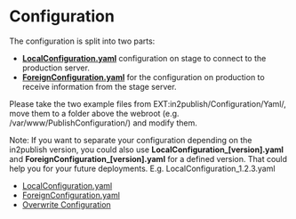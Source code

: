 # Configuration

The configuration is split into two parts:

* **[LocalConfiguration.yaml](LocalConfiguration.md)** configuration on stage to connect to the production server.
* **[ForeignConfiguration.yaml](ForeignConfiguration.md)** for the configuration on production to receive information from the stage server.

Please take the two example files from EXT:in2publish/Configuration/Yaml/, move them to a folder above the webroot (e.g. /var/www/PublishConfiguration/) and modify them.

Note: If you want to separate your configuration depending on the in2publish version, you could also use **LocalConfiguration_[version].yaml** and **ForeignConfiguration_[version].yaml** for a defined version. That could help you for your future deployments. E.g. LocalConfiguration_1.2.3.yaml

* [LocalConfiguration.yaml](LocalConfiguration.md)
* [ForeignConfiguration.yaml](ForeignConfiguration.md)
* [Overwrite Configuration](OverwriteConfiguration.md)
